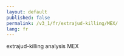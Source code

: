 ```yaml
---
layout: default
published: false
permalink: /v3_1/fr/extrajud-killing/MEX/
lang: fr
---
```


extrajud-killing analysis MEX
